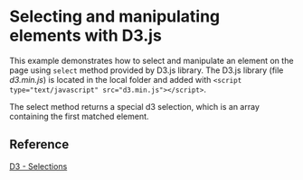 # Selecting and manipulating elements with D3.js

This example demonstrates how to select and manipulate an element on the page using `select` method provided by D3.js library. The D3.js library (file *d3.min.js*) is located in the local folder and added with `<script type="text/javascript" src="d3.min.js"></script>`.

The select method returns a special d3 selection, which is an array containing the first matched element.

## Reference
[D3 - Selections](https://github.com/mbostock/d3/wiki/Selections)
